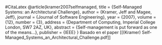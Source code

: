 #CitaLatex 
@article{kramer2007selfmanaged,
  title = {Self-Managed Systems: an Architectural Challenge},
  author = {Kramer, Jeff and Magee, Jeff},
  journal = {Journal of Software Engineering},
  year = {2007},
  volume = {12},
  number = {3},
  address = {Department of Computing, Imperial College London, SW7 2AZ, UK},
  abstract = {Self-management is put forward as one of the means...},
  publisher = {IEEE}
}
Basado en el paper [[(Kramer) Self-Managed_Systems_an_Architectural_Challenge.pdf]]
